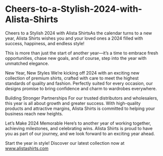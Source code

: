 # Cheers-to-a-Stylish-2024-with-Alista-Shirts
Cheers to a Stylish 2024 with Alista ShirtsAs the calendar turns to a new year, Alista Shirts wishes you and your loved ones a 2024 filled with success, happiness, and endless style!

This is more than just the start of another year—it’s a time to embrace fresh opportunities, chase new goals, and of course, step into the year with unmatched elegance.

New Year, New Styles
We’re kicking off 2024 with an exciting new collection of premium shirts, crafted with care to meet the highest standards of quality and fashion. Perfectly suited for every occasion, our designs promise to bring confidence and charm to wardrobes everywhere.

Building Stronger Partnerships
For our trusted distributors and wholesalers, this year is all about growth and greater success. With high-quality products and attractive margins, Alista Shirts is committed to helping your business reach new heights.

Let’s Make 2024 Memorable
Here’s to another year of working together, achieving milestones, and celebrating wins. Alista Shirts is proud to have you as part of our journey, and we look forward to an exciting year ahead.

Start the year in style! Discover our latest collection now at www.alistashirts.com
